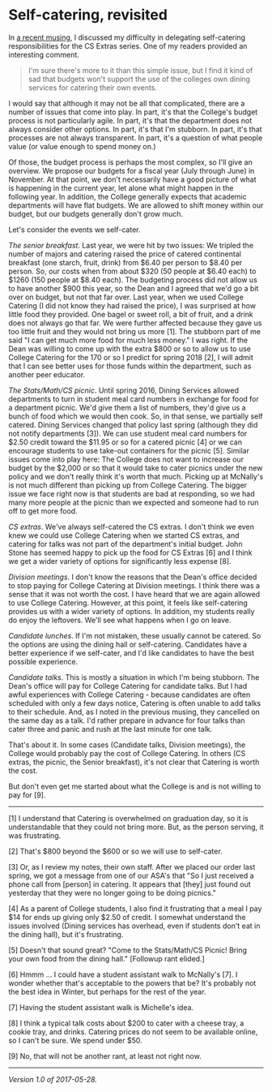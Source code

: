 Self-catering, revisited
========================

In [a recent musing](delegate-2017-05-27), I discussed my difficulty in
delegating self-catering responsibilities for the CS Extras series.  One
of my readers provided an interesting comment.

> I'm sure there's more to it than this simple issue, but I find it kind
of sad that budgets won't support the use of the colleges own dining
services for catering their own events.

I would say that although it may not be all that complicated, there
are a number of issues that come into play.  In part, it's that the
College's budget process is not particularly agile.  In part, it's that
the department does not always consider other options.  In part, it's that
I'm stubborn.  In part, it's that processes are not always transparent.
In part, it's a question of what people value (or value enough to spend
money on.)

Of those, the budget process is perhaps the most complex, so I'll give an
overview.  We propose our budgets for a fiscal year (July through June)
in November.  At that point, we don't necessarily have a good picture
of what is happening in the current year, let alone what might happen
in the following year.  In addition, the College generally expects that
academic departments will have flat budgets.  We are allowed to shift
money within our budget, but our budgets generally don't grow much.

Let's consider the events we self-cater.

_The senior breakfast_.  Last year, we were hit by two issues: We tripled
the number of majors and catering raised the price of catered continental
breakfast (one starch, fruit, drink) from $6.40 per person to $8.40 per
person.  So, our costs when from about $320 (50 people at $6.40 each)
to $1260 (150 people at $8.40 each).  The budgeting process did not
allow us to have another $900 this year, so the Dean and I agreed that
we'd go a bit over on budget, but not that far over.  Last year, when we
used College Catering (I did not know they had raised the price), I was
surprised at how little food they provided.  One bagel or sweet roll, a
bit of fruit, and a drink does not always go that far.  We were further
affected because they gave us too little fruit and they would not bring
us more [1].  The stubborn part of me said "I can get much more food for
much less money."  I was right.  If the Dean was willing to come up with
the extra $800 or so to allow us to use College Catering for the 170 or
so I predict for spring 2018 [2], I will admit that I can see better uses
for those funds within the department, such as another peer educator.

_The Stats/Math/CS picnic_.  Until spring 2016, Dining Services allowed
departments to turn in student meal card numbers in exchange for food
for a department picnic.  We'd give them a list of numbers, they'd give
us a bunch of food which we would then cook.  So, in that sense, we
partially self catered.  Dining Services changed that policy last spring
(although they did not notify departments [3]).  We can use student meal
card numbers for $2.50 credit toward the $11.95 or so for a catered picnic [4]
or we can encourage students to use take-out containers for the picnic [5].
Similar issues come into play here: The College does not want to increase
our budget by the $2,000 or so that it would take to cater picnics
under the new policy and we don't really think it's worth that much.
Picking up at McNally's is not much different than picking up from
College Catering.  The bigger issue we face right now is that students
are bad at responding, so we had many more people at the picnic than we
expected and someone had to run off to get more food.

_CS extras_.  We've always self-catered the CS extras.  I don't think
we even knew we could use College Catering when we started CS extras,
and catering for talks was not part of the department's initial budget.
John Stone has seemed happy to pick up the food for CS Extras [6] and I
think we get a wider variety of options for significantly less expense
[8].

_Division meetings_.  I don't know the reasons that the Dean's office
decided to stop paying for College Catering at Division meetings.
I think there was a sense that it was not worth the cost.  I have
heard that we are again allowed to use College Catering.  However, at
this point, it feels like self-catering provides us with a wider variety
of options.  In addition, my students really do enjoy the leftovers.
We'll see what happens when I go on leave.

_Candidate lunches_.  If I'm not mistaken, these usually cannot be 
catered.  So the options are using the dining hall or self-catering.
Candidates have a better experience if we self-cater, and I'd like
candidates to have the best possible experience.

_Candidate talks_.  This is mostly a situation in which I'm being
stubborn.  The Dean's office will pay for College Catering for candidate
talks.  But I had awful experiences with College Catering - because
candidates are often scheduled with only a few days notice, Catering
is often unable to add talks to their schedule.  And, as I noted in the
previous musing, they cancelled on the same day as a talk.  I'd rather
prepare in advance for four talks than cater three and panic and rush 
at the last minute for one talk.

That's about it.  In some cases (Candidate talks, Division meetings), the
College would probably pay the cost of College Catering.  In others
(CS extras, the picnic, the Senior breakfast), it's not clear that
Catering is worth the cost.  

But don't even get me started about what the College is and is not
willing to pay for [9].

---

[1] I understand that Catering is overwhelmed on graduation day, so it is
understandable that they could not bring more.  But, as the person serving,
it was frustrating.

[2] That's $800 beyond the $600 or so we will use to self-cater.

[3] Or, as I review my notes, their own staff.  After we placed our
order last spring, we got a message from one of our ASA's that "So I
just received a phone call from [person] in catering.  It appears that
[they] just found out yesterday that they were no longer going to be
doing picnics."

[4] As a parent of College students, I also find it frustrating
that a meal I pay $14 for ends up giving only $2.50 of credit.
I somewhat understand the issues involved (Dining services has overhead,
even if students don't eat in the dining hall), but it's frustrating.

[5] Doesn't that sound great?  "Come to the Stats/Math/CS Picnic!  Bring
your own food from the dining hall."  [Followup rant elided.]

[6] Hmmm ... I could have a student assistant walk to McNally's [7].  I wonder
whether that's acceptable to the powers that be?  It's probably not the best
idea in Winter, but perhaps for the rest of the year.

[7] Having the student assistant walk is Michelle's idea.

[8] I think a typical talk costs about $200 to cater with a cheese tray,
a cookie tray, and drinks.  Catering prices do not seem to be available
online, so I can't be sure.  We spend under $50.

[9] No, that will not be another rant, at least not right now.

---

*Version 1.0 of 2017-05-28.*
